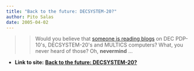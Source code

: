 ```yaml
---
title: "Back to the future: DECSYSTEM-20?"
author: Pito Salas
date: 2005-04-02
---
```



>>

>> Would you believe that [someone is reading
blogs](<http://smokey.rhs.com/web/blog/PowerOfTheSchwartz.nsf/plinks/RSCZ-6B2KN2>)
on DEC PDP-10's, DECSYSTEM-20's and MULTICS computers? What, you never heard
of those? Oh, **nevermind** …


* **Link to site:** **[Back to the future: DECSYSTEM-20?](None)**
